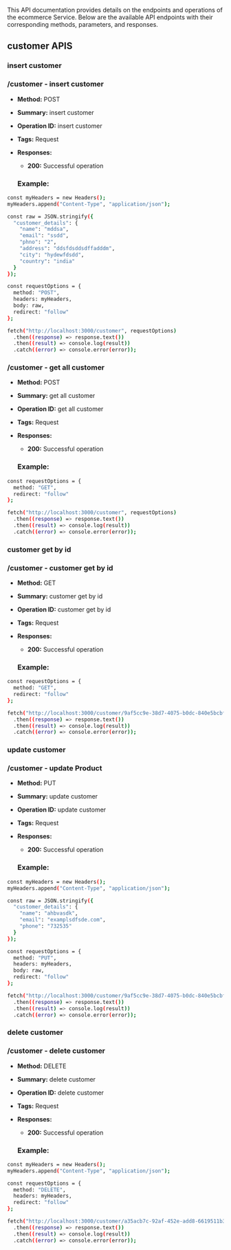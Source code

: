 This API documentation provides details on the endpoints and operations of the ecommerce Service. Below are the available API endpoints with their corresponding methods, parameters, and responses.

## customer APIS

### insert customer

### /customer - insert customer

- **Method:** POST
- **Summary:** insert customer
- **Operation ID:** insert customer
- **Tags:** Request
- **Responses:**

  - **200:** Successful operation

  ### Example:

```bash
const myHeaders = new Headers();
myHeaders.append("Content-Type", "application/json");

const raw = JSON.stringify({
  "customer_details": {
    "name": "mddsa",
    "email": "ssdd",
    "phno": "2",
    "address": "ddsfdsddsdffadddm",
    "city": "hydewfdsdd",
    "country": "india"
  }
});

const requestOptions = {
  method: "POST",
  headers: myHeaders,
  body: raw,
  redirect: "follow"
};

fetch("http://localhost:3000/customer", requestOptions)
  .then((response) => response.text())
  .then((result) => console.log(result))
  .catch((error) => console.error(error));
```

### /customer - get all customer

- **Method:** POST
- **Summary:** get all customer
- **Operation ID:** get all customer
- **Tags:** Request
- **Responses:**

  - **200:** Successful operation

  ### Example:

```bash
const requestOptions = {
  method: "GET",
  redirect: "follow"
};

fetch("http://localhost:3000/customer", requestOptions)
  .then((response) => response.text())
  .then((result) => console.log(result))
  .catch((error) => console.error(error));
```

### customer get by id

### /customer - customer get by id

- **Method:** GET
- **Summary:** customer get by id
- **Operation ID:** customer get by id
- **Tags:** Request
- **Responses:**

  - **200:** Successful operation

  ### Example:

```bash
const requestOptions = {
  method: "GET",
  redirect: "follow"
};

fetch("http://localhost:3000/customer/9af5cc9e-38d7-4075-b0dc-840e5bcbfc1d", requestOptions)
  .then((response) => response.text())
  .then((result) => console.log(result))
  .catch((error) => console.error(error));
```

### update customer

### /customer - update Product

- **Method:** PUT
- **Summary:** update customer
- **Operation ID:** update customer
- **Tags:** Request
- **Responses:**

  - **200:** Successful operation

  ### Example:

```bash
const myHeaders = new Headers();
myHeaders.append("Content-Type", "application/json");

const raw = JSON.stringify({
  "customer_details": {
    "name": "ahbvasdk",
    "email": "examplsdfsde.com",
    "phone": "732535"
  }
});

const requestOptions = {
  method: "PUT",
  headers: myHeaders,
  body: raw,
  redirect: "follow"
};

fetch("http://localhost:3000/customer/9af5cc9e-38d7-4075-b0dc-840e5bcbfc1d", requestOptions)
  .then((response) => response.text())
  .then((result) => console.log(result))
  .catch((error) => console.error(error));
```

### delete customer

### /customer - delete customer

- **Method:** DELETE
- **Summary:** delete customer
- **Operation ID:** delete customer
- **Tags:** Request
- **Responses:**

  - **200:** Successful operation

  ### Example:

```bash
const myHeaders = new Headers();
myHeaders.append("Content-Type", "application/json");

const requestOptions = {
  method: "DELETE",
  headers: myHeaders,
  redirect: "follow"
};

fetch("http://localhost:3000/customer/a35acb7c-92af-452e-add8-6619511b3fe9", requestOptions)
  .then((response) => response.text())
  .then((result) => console.log(result))
  .catch((error) => console.error(error));
```

